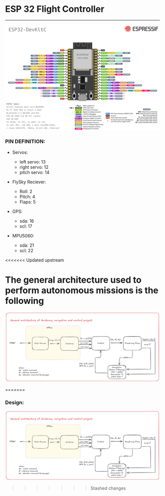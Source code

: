 # ESP 32 Flight Controller
___

![image](esp32-devkitC-v4-pinout.png)


### PIN DEFINITION:
* Servos:
    * left servo: 13 
    * right servo: 12 
    * pitch servo: 14

* FlySky Reciever:
    * Roll: 2 
    * Pitch: 4
    * Flaps: 5

* GPS:
    * sda: 16
    * scl: 17

* MPU5060: 
    * sda: 21
    * scl: 22

<<<<<<< Updated upstream
# The general architecture used to perform autonomous missions is the following

![gncArchitecture](image.png)

=======

### Design:

![alt text](image.png)
>>>>>>> Stashed changes
